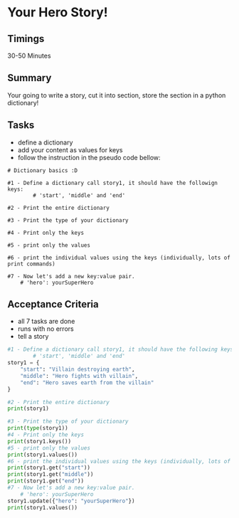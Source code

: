 # Your Hero Story!

## Timings

30-50 Minutes

## Summary

Your going to write a story, cut it into section, store the section in a python dictionary!

## Tasks

* define a dictionary
* add your content as values for keys
* follow the instruction in the pseudo code bellow:

```
# Dictionary basics :D

#1 - Define a dictionary call story1, it should have the followign keys:
        # 'start', 'middle' and 'end'

#2 - Print the entire dictionary

#3 - Print the type of your dictionary

#4 - Print only the keys

#5 - print only the values

#6 - print the individual values using the keys (individually, lots of print commands)

#7 - Now let's add a new key:value pair.
    # 'hero': yourSuperHero
```

## Acceptance Criteria

* all 7 tasks are done
* runs with no errors
* tell a story

```python
#1 - Define a dictionary call story1, it should have the following keys:
        # 'start', 'middle' and 'end'
story1 = {
    "start": "Villain destroying earth",
    "middle": "Hero fights with villain",
    "end": "Hero saves earth from the villain"
}

#2 - Print the entire dictionary
print(story1)

#3 - Print the type of your dictionary
print(type(story1))
#4 - Print only the keys
print(story1.keys())
#5 - print only the values
print(story1.values())
#6 - print the individual values using the keys (individually, lots of print commands)
print(story1.get("start"))
print(story1.get("middle"))
print(story1.get("end"))
#7 - Now let's add a new key:value pair.
    # 'hero': yourSuperHero
story1.update({"hero": "yourSuperHero"})
print(story1.values())

```
